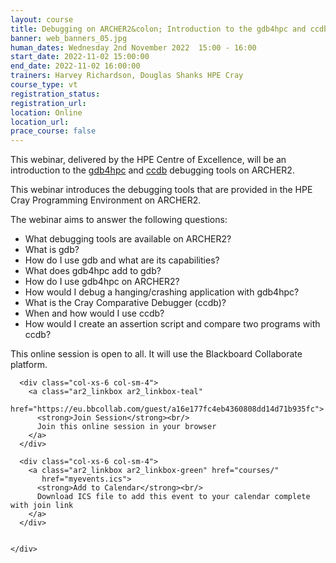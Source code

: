 ```yaml
---
layout: course
title: Debugging on ARCHER2&colon; Introduction to the gdb4hpc and ccdb debugging tools on ARCHER2.
banner: web_banners_05.jpg
human_dates: Wednesday 2nd November 2022  15:00 - 16:00 
start_date: 2022-11-02 15:00:00
end_date: 2022-11-02 16:00:00
trainers: Harvey Richardson, Douglas Shanks HPE Cray
course_type: vt
registration_status:
registration_url:
location: Online
location_url:
prace_course: false
---
```


This webinar, delivered by the HPE Centre of Excellence, will be an introduction to the [gdb4hpc](https://docs.archer2.ac.uk/user-guide/debug/#gdb4hpc) and [ccdb](https://docs.archer2.ac.uk/user-guide/debug/) debugging tools on ARCHER2.

This webinar introduces the debugging tools that are provided in the HPE Cray Programming Environment on ARCHER2.

The webinar aims to answer the following questions:
-	What debugging tools are available on ARCHER2?
-	What is gdb?
-	How do I use gdb and what are its capabilities?
-	What does gdb4hpc add to gdb?
-	How do I use gdb4hpc on ARCHER2?
-	How would I debug a hanging/crashing application with gdb4hpc?
-	What is the Cray Comparative Debugger (ccdb)?
-	When and how would I use ccdb?
-	How would I create an assertion script and compare two programs with ccdb?




This online session is open to all. It will use the Blackboard Collaborate platform.



<section id="service">

  <div class="row ">	

      <div class="col-xs-6 col-sm-4">
        <a class="ar2_linkbox ar2_linkbox-teal" 
          href="https://eu.bbcollab.com/guest/a16e177fc4eb4360808dd14d71b935fc">
          <strong>Join Session</strong><br/>
          Join this online session in your browser
        </a>
      </div>

      <div class="col-xs-6 col-sm-4">
        <a class="ar2_linkbox ar2_linkbox-green" href="courses/"
           href="myevents.ics">
          <strong>Add to Calendar</strong><br/>
          Download ICS file to add this event to your calendar complete with join link
        </a>
      </div>

											
    </div>




<!--
<h2><a name="video">Video</a></h2>

<div>

<iframe title="Video"  width="560" height="315" src="https://www.youtube.com/embed/XXXXXXXXXXX" frameborder="0" allow="accelerometer; autoplay; encrypted-media; gyroscope; picture-in-picture" allowfullscreen></iframe>

</div>

-->

<!--

<section id="service">

    <div class="row ">	



      <div class="col-xs-6 col-sm-4">
        <a class="ar2_linkbox ar2_linkbox-teal" href="  ">
          <strong>Transcript</strong><br/>
          Download a transcript of the video audio
        </a>
      </div>



      <div class="col-xs-6 col-sm-4">
        <a class="ar2_linkbox ar2_linkbox-green" href="courses/"
           href="ARCHER2_Training_VT.pdf">
          <strong>Slides</strong><br/>
          Download pdf of the presentation.
        </a>
      </div>
										
    </div>

</section>
-->
